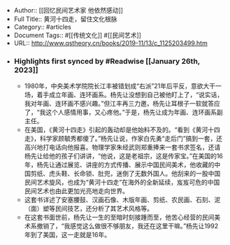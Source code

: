 - Author:: [[回忆民间艺术家 他依然感动]]
- Full Title:: 黄河十四走，留住文化根脉
- Category:: #articles
- Document Tags:: #[[传统文化]] #[[民间艺术]]
- URL:: http://www.qstheory.cn/books/2019-11/13/c_1125203499.htm
- ### Highlights first synced by #Readwise [[January 26th, 2023]]
    - 1980年，中央美术学院院长江丰被错划成“右派”21年后平反，意欲大干一场，着手成立年画、连环画系。杨先让没想到自己被他盯上了，“说实话，我对年画、连环画不感兴趣。”但江丰再三力邀，杨先让耳根子一软就答应了，“我这个人感情用事，又心疼他。”于是，杨先让成为年画、连环画系副主任。
    - 在美国，《黄河十四走》引起的轰动却是他始料不及的。“看到《黄河十四走》，科学家顾毓秀都傻了。”杨先让说，作家白先勇“走后门”搞到一套，还高兴地打电话向他报喜。物理学家朱经武则郑重捧来一套书求签名，还请杨先让给他的孩子们讲讲，“他说，这是老祖宗，这是传家宝。”在美国的16年，杨先让通过展览、讲座的方式传播、展示中国民间美术，他收藏的中国剪纸、虎头鞋、长命锁、肚兜，迷倒了无数外国人。他刮来的一股中国民间艺术旋风，也成为“黄河十四走”在海外的全新延续，岌岌可危的中国民间艺术也由此更加光亮地走向世界。
    - 这套书详述了安塞腰鼓、汉画石像、木版年画、剪纸、农民画、石刻、泥（面）塑等民间技艺，还分析了其艺术风格等。
    - 在这套书面世前，杨先让一生的至暗时刻接踵而至，他苦心经营的民间美术系撤销了，“我感觉这么做很不够朋友，我还在这里干嘛。”杨先让1992年到了美国，这一走就是16年。
